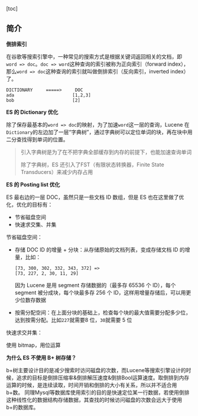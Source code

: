 [toc]

## 简介

**倒排索引**

在谷歌等搜索引擎中，一种常见的搜索方式是根据关键词返回相关的文档，即`word => doc`。`doc => word`这种查询的索引被称为正向索引（forward index），那么`word => doc`这种查询的索引就叫做倒排索引（反向索引，inverted index）了。

```
DICTIONARY     =====>     DOC
ada						 [1,2,3]
bob                      [2]
```

**ES 的 Dictionary 优化**

除了保存最基本的`word => doc`的映射，为了加速`word`这一层的查询，Lucene 在`Dictionary`的左边加了一层“字典树”，通过字典树可以定位单词的块，再在块中用二分查找得到单词的位置。

> 引入字典树是为了在不把字典全部缓存到内存的前提下，也能加速查询单词
>
> 除了字典树，ES 还引入了FST（有限状态转换器，Finite State Transducers）来减少内存占用

**ES 的 Posting list 优化**

ES 最右边的一层 DOC，虽然只是一些文档 ID 数组，但是 ES 也在这里做了优化，优化的目标有：

* 节省磁盘空间
* 快速求交集、并集

节省磁盘空间：

* 存储 DOC ID 的增量 + 分块：从存储原始的文档列表，变成存储文档 ID 的增量，比如：

  ```
  [73, 300, 302, 332, 343, 372] =>
  [73, 227, 2, 30, 11, 29]
  ```

  因为 Lucene 是用 segment 存储数据的（最多存 65536 个 ID），每个 segment 被分成块，每个块最多存 256 个 ID，这样用增量存储后，可以用更少位数存数据

* 按需分配空间：在上面分块的基础上，检查每个块的最大值需要分配多少位，达到按需分配。比如`227`就需要8 位，`30`就需要 5 位

快速求交并集：

使用 bitmap，用位运算

**为什么 ES 不使用 B+ 树存储？**

b+树主要设计目的是减少搜索时访问磁盘的次数，而Lucene等搜索引擎设计的时候，追求的目标是倒排压缩率&倒排解压速度&倒排Bool运算速度。取倒排到内存运算的时候，是连续读取，时间开销和倒排的大小有关系，所以并不适合用b+数。
同理Mysql等数据库使用索引的目的是快速定位某一行数据，若使用倒排这种线性化的数据结构存储数据，其查找的时候访问磁盘的次数会远大于使用b+的数据库。
